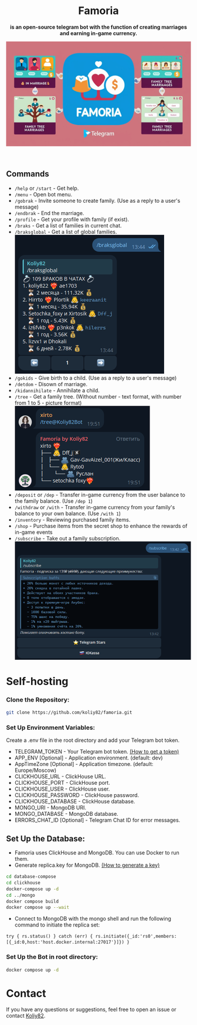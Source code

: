 
<div align="center">

# Famoria
**is an open-source telegram bot with the function of creating marriages and earning in-game currency.**

![bots](resources/images/leonardo.jpg)

<br>
</div>

## Commands
- `/help` or `/start` - Get help.
- `/menu` - Open bot menu.
- `/gobrak` - Invite someone to create family. (Use as a reply to a user's message)
- `/endbrak` - End the marriage.
- `/profile` - Get your profile with family (if exist).
- `/braks` - Get a list of families in current chat.
- `/braksglobal` - Get a list of global families.
<br> ![bots](resources/images/braks.png)
- `/gokids` - Give birth to a child. (Use as a reply to a user's message)
- `/detdom` - Disown of marriage.
- `/kidannihilate` - Annihilate a child.
- `/tree` - Get a family tree. (Without number - text format, with number from 1 to 5 - picture format)
<br> ![bots](resources/images/tree-text.png)
- `/deposit` or `/dep` - Transfer in-game currency from the user balance to the family balance. (Use `/dep 1`)
- `/withdraw` or `/with` - Transfer in-game currency from your family's balance to your own balance. (Use `/with 1`)
- `/inventory` - Reviewing purchased family items.
- `/shop` - Purchase items from the secret shop to enhance the rewards of in-game events
- `/subscribe` - Take out a family subscription.
<br> ![bots](resources/images/subscribe.png)

# Self-hosting
### Clone the Repository:
```bash
git clone https://github.com/koliy82/famoria.git
```
### Set Up Environment Variables:
Create a .env file in the root directory and add your Telegram bot token. 
- TELEGRAM_TOKEN - Your Telegram bot token. [(How to get a token)](https://core.telegram.org/bots#6-botfather)
- APP_ENV [Optional] - Application environment. (default: dev)
- AppTimeZone [Optional] - Application timezone. (default: Europe/Moscow)
- CLICKHOUSE_URL - ClickHouse URL.
- CLICKHOUSE_PORT - ClickHouse port.
- CLICKHOUSE_USER - ClickHouse user.
- CLICKHOUSE_PASSWORD - ClickHouse password.
- CLICKHOUSE_DATABASE - ClickHouse database.
- MONGO_URI - MongoDB URI.
- MONGO_DATABASE - MongoDB database.
- ERRORS_CHAT_ID [Optional] - Telegram Chat ID for error messages.

## Set Up the Database:
- Famoria uses ClickHouse and MongoDB. You can use Docker to run them.
- Generate replica.key for MongoDB. [(How to generate a key)](https://www.mongodb.com/docs/manual/tutorial/enforce-keyfile-access-control-in-existing-replica-set/)
```bash
cd database-compose
cd clickhouse
docker-compose up -d
cd ../mongo
docker compose build
docker compose up --wait
```

- Connect to MongoDB with the mongo shell and run the following command to initiate the replica set:
```
try { rs.status() } catch (err) { rs.initiate({_id:'rs0',members:[{_id:0,host:'host.docker.internal:27017'}]}) }
```

### Set Up the Bot in root directory:
```bash
docker compose up -d
```

# Contact
If you have any questions or suggestions, feel free to open an issue or contact [Koliy82]([Koliy82](https://t.me/koliy822)).
